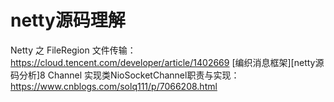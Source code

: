 # netty源码理解
Netty 之 FileRegion 文件传输：https://cloud.tencent.com/developer/article/1402669
[编织消息框架][netty源码分析]8 Channel 实现类NioSocketChannel职责与实现：https://www.cnblogs.com/solq111/p/7066208.html